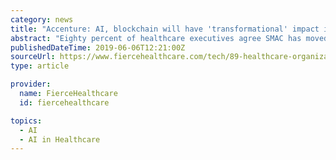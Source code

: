 ```yaml
---
category: news
title: "Accenture: AI, blockchain will have 'transformational' impact in next 3 years"
abstract: "Eighty percent of healthcare executives agree SMAC has moved beyond adoption silos to become part of the core technology foundation for their organization. RELATED: CMS offers up to $1.6M in AI challenge for better healthcare prediction tools But ..."
publishedDateTime: 2019-06-06T12:21:00Z
sourceUrl: https://www.fiercehealthcare.com/tech/89-healthcare-organizations-experimenting-a-blockchain-extended-reality-or-quantum-computing
type: article

provider:
  name: FierceHealthcare
  id: fiercehealthcare

topics:
  - AI
  - AI in Healthcare
---
```

